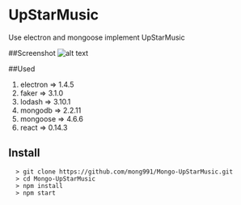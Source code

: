 # UpStarMusic
Use electron and mongoose implement UpStarMusic

##Screenshot
![alt text](https://github.com/mong991/Mongo-UpStarMusic/blob/master/screen_shot/UpStarMusic.PNG "UpStarMusic")

##Used
1. electron => 1.4.5
2. faker => 3.1.0
3. lodash => 3.10.1
4. mongodb => 2.2.11
5. mongoose => 4.6.6
6. react => 0.14.3

## Install
```
  > git clone https://github.com/mong991/Mongo-UpStarMusic.git
  > cd Mongo-UpStarMusic
  > npm install
  > npm start
```
